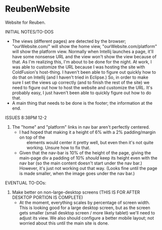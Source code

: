 # ReubenWebsite
Website for Reuben.


INITIAL NOTES/TO-DOS
- The views (different pages) are detected by the browser; "ourWebsite.com/" will show the home view, "ourWebsite.com/platform" 
will show the platform view. Normally when Intellij launches a page, it'll have some nonsense URL and the view won't show 
the view because of that. As I'm realizing this, I'm about to be done for the night. At work, I was able to customize the 
URL because I was hosting the site with ColdFusion's host-thing. I haven't been able to figure out quickly how to do that 
on Intellij (and I haven't tried in Eclipse.) So, in order to make sure I set the views up correctly (and to finish the 
rest of the site) we need to figure out how to host the website and customize the URL. It's probably easy, I just
haven't been able to quickly figure out how to do that.
- A main thing that needs to be done is the footer; the information at the end.

ISSUES 8:38PM 12-2
1. The "home" and "platform" links in nav bar aren't perfectly centered.
    - I had hoped that making it a height of 6% with a 2% padding/margin on top of the <ul> elements would 
    center it pretty well, but even then it's not quite working. Unsure how to fix that.
2. Given that the nav-bar is 10% of the height of the page, giving the main-page div a padding of 10% *should* 
keep its height even with the nav bar (so the main content doesn't start under the nav bar.) However, it's just not working
out that way. (Looks fine until the page is made smaller, when the image goes under the nav bar.)


EVENTUAL TO-DOs:
1. Make better on non-large-desktop screens (THIS IS FOR AFTER DESKTOP PORTION IS COMPLETE)
    - At the moment, everything scales by percentage of screen width. This is looking good for a large desktop screen, but 
    as the screen gets smaller (small desktop screen / more likely tablet) we'll need to adjust its view. We also should 
    configure a better mobile layout; not worried about this until the main site is done.



